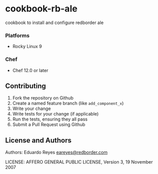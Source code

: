 # cookbook-rb-ale

cookbook to install and configure redborder ale

### Platforms

- Rocky Linux 9

### Chef

- Chef 12.0 or later

## Contributing

1. Fork the repository on Github
2. Create a named feature branch (like `add_component_x`)
3. Write your change
4. Write tests for your change (if applicable)
5. Run the tests, ensuring they all pass
6. Submit a Pull Request using Github

## License and Authors

Authors: Eduardo Reyes <eareyes@redborder.com>

LICENSE: AFFERO GENERAL PUBLIC LICENSE, Version 3, 19 November 2007
